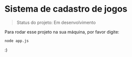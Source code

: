 # Sistema de cadastro de jogos 

> Status do projeto: Em desenvolvimento

Para rodar esse projeto na sua máquina, por favor digite: 

```
node app.js
```

:)
